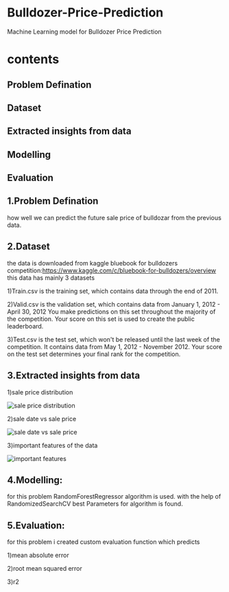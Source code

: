 # Bulldozer-Price-Prediction
Machine Learning model for Bulldozer Price Prediction
# contents
## Problem Defination
## Dataset
## Extracted insights from data
## Modelling
## Evaluation

## 1.Problem Defination
how well we can predict the future sale price of bulldozar from the previous data.

## 2.Dataset
the data is downloaded from kaggle bluebook for bulldozers competition:https://www.kaggle.com/c/bluebook-for-bulldozers/overview
this data has mainly 3 datasets

1)Train.csv is the training set, which contains data through the end of 2011.

2)Valid.csv is the validation set, which contains data from January 1, 2012 - April 30, 2012 You make predictions on this set throughout the majority of the competition. Your score on this set is used to create the public leaderboard.

3)Test.csv is the test set, which won't be released until the last week of the competition. It contains data from May 1, 2012 - November 2012. Your score on the test set determines your final rank for the competition.

## 3.Extracted insights from data

1)sale price distribution

![sale price distribution](https://user-images.githubusercontent.com/69007287/89128571-3399c880-d514-11ea-8f03-9372b2a29adb.png)

2)sale date vs sale price

![sale date vs sale price](https://user-images.githubusercontent.com/69007287/89128597-5d52ef80-d514-11ea-8e38-ee8540c45136.png)


3)important features of the data


![important features](https://user-images.githubusercontent.com/69007287/89128616-82476280-d514-11ea-90dc-c5f66b36679e.png)

## 4.Modelling:
for this problem RandomForestRegressor algorithm is used. with the help of RandomizedSearchCV best Parameters for algorithm is found.

## 5.Evaluation:
for this problem i created custom evaluation function which predicts

1)mean absolute error

2)root mean squared error 

3)r2
